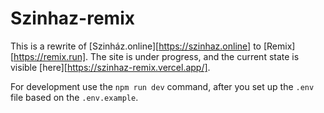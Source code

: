 # Szinhaz-remix

This is a rewrite of [Szinház.online][https://szinhaz.online] to [Remix][https://remix.run].
The site is under progress, and the current state is visible [here][https://szinhaz-remix.vercel.app/].

For development use the `npm run dev` command, after you set up the `.env` file based on the `.env.example`.
